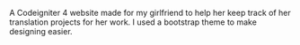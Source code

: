A Codeigniter 4 website made for my girlfriend to help her keep track of her translation projects for her work. I used a bootstrap theme to make designing easier.
